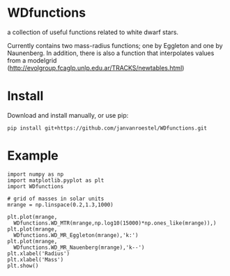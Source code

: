 # WDfunctions
a collection of useful functions related to white dwarf stars.

Currently contains two mass-radius functions; one by Eggleton and one by Naunenberg. In addition, there is also a function that interpolates values from a modelgrid (http://evolgroup.fcaglp.unlp.edu.ar/TRACKS/newtables.html)

# Install
Download and install manually, or use pip:
```
pip install git+https://github.com/janvanroestel/WDfunctions.git
```

# Example

```
import numpy as np
import matplotlib.pyplot as plt
import WDfunctions

# grid of masses in solar units
mrange = np.linspace(0.2,1.3,1000)

plt.plot(mrange,
  WDfunctions.WD_MTR(mrange,np.log10(15000)*np.ones_like(mrange)),)
plt.plot(mrange,
  WDfunctions.WD_MR_Eggleton(mrange),'k:')
plt.plot(mrange,
  WDfunctions.WD_MR_Nauenberg(mrange),'k--')
plt.xlabel('Radius')
plt.xlabel('Mass')
plt.show()
```
